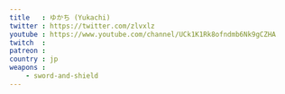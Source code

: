 ```yaml
---
title   : ゆかち (Yukachi)
twitter : https://twitter.com/zlvxlz
youtube : https://www.youtube.com/channel/UCk1K1Rk8ofndmb6Nk9gCZHA
twitch  :
patreon :
country : jp
weapons :
    - sword-and-shield
---
```


